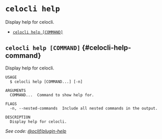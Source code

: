 `celocli help`
==============

Display help for celocli.

* [`celocli help [COMMAND]`](#celocli-help-command)

## `celocli help [COMMAND]` {#celocli-help-command}

Display help for celocli.

```
USAGE
  $ celocli help [COMMAND...] [-n]

ARGUMENTS
  COMMAND...  Command to show help for.

FLAGS
  -n, --nested-commands  Include all nested commands in the output.

DESCRIPTION
  Display help for celocli.
```

_See code: [@oclif/plugin-help](https://github.com/oclif/plugin-help/blob/v6.2.8/src/commands/help.ts)_
